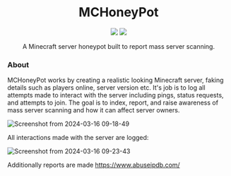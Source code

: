 <h1 align="center"><b>MCHoneyPot</b></h1>
<p align="center">
  <img src="https://img.shields.io/badge/Python-3776AB?logo=python&logoColor=fff&style=for-the-badge"></img>
  <a href="https:/discord.gg/7QSnA726dx">
    <img src="https://dcbadge.vercel.app/api/server/7QSnA726dx"></src>
  </a>
  </p>
<p align="center">
A Minecraft server honeypot built to report mass server scanning. 
</p>

### About

MCHoneyPot works by creating a realistic looking Minecraft server, faking details such as players online, server version etc. 
It's job is to log all attempts made to interact with the server including pings, status requests, and attempts to join.
The goal is to index, report, and raise awareness of mass server scanning and how it can affect server owners.

![Screenshot from 2024-03-16 09-18-49](https://github.com/ScriptLineStudios/MCHoneyPot/assets/85095943/c906b738-1a25-4db1-ab87-59cb467c1dcb)

All interactions made with the server are logged:

![Screenshot from 2024-03-16 09-23-43](https://github.com/ScriptLineStudios/MCHoneyPot/assets/85095943/0ec9e6bf-3b07-43d4-95e4-53162bdb896f)

Additionally reports are made https://www.abuseipdb.com/  

